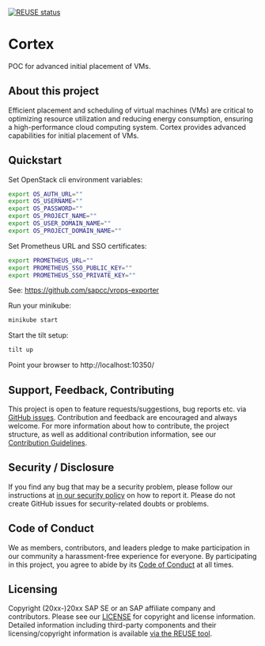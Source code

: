 <!--
# SPDX-FileCopyrightText: Copyright 2024 SAP SE or an SAP affiliate company and cobaltcore-dev contributors
#
# SPDX-License-Identifier: Apache-2.0
-->

[![REUSE status](https://api.reuse.software/badge/github.com/cobaltcore-dev/cortex)](https://api.reuse.software/info/github.com/cobaltcore-dev/cortex)

# Cortex

POC for advanced initial placement of VMs.

## About this project

Efficient placement and scheduling of virtual machines (VMs) are critical to optimizing resource utilization and reducing energy consumption, ensuring a high-performance cloud computing system.
Cortex provides advanced capabilities for initial placement of VMs.

## Quickstart

Set OpenStack cli environment variables:
```bash
export OS_AUTH_URL=""
export OS_USERNAME=""
export OS_PASSWORD=""
export OS_PROJECT_NAME=""
export OS_USER_DOMAIN_NAME=""
export OS_PROJECT_DOMAIN_NAME=""
```

Set Prometheus URL and SSO certificates:
```bash
export PROMETHEUS_URL=""
export PROMETHEUS_SSO_PUBLIC_KEY=""
export PROMETHEUS_SSO_PRIVATE_KEY=""
```
See: https://github.com/sapcc/vrops-exporter

Run your minikube:
```bash
minikube start
```

Start the tilt setup:
```bash
tilt up
```

Point your browser to http://localhost:10350/

## Support, Feedback, Contributing

This project is open to feature requests/suggestions, bug reports etc. via [GitHub issues](https://github.com/cobaltcore-dev/cortex/issues). Contribution and feedback are encouraged and always welcome. For more information about how to contribute, the project structure, as well as additional contribution information, see our [Contribution Guidelines](CONTRIBUTING.md).

## Security / Disclosure
If you find any bug that may be a security problem, please follow our instructions at [in our security policy](https://github.com/SAP/<your-project>/security/policy) on how to report it. Please do not create GitHub issues for security-related doubts or problems.

## Code of Conduct

We as members, contributors, and leaders pledge to make participation in our community a harassment-free experience for everyone. By participating in this project, you agree to abide by its [Code of Conduct](https://github.com/SAP/.github/blob/main/CODE_OF_CONDUCT.md) at all times.

## Licensing

Copyright (20xx-)20xx SAP SE or an SAP affiliate company and <your-project> contributors. Please see our [LICENSE](LICENSE) for copyright and license information. Detailed information including third-party components and their licensing/copyright information is available [via the REUSE tool](https://api.reuse.software/info/github.com/cobaltcore-dev/cortex).
